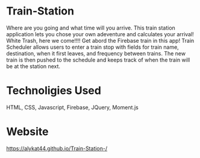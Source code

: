 # Train-Station
Where are you going and what time will you arrive.  This train station application lets you chose your own adeventure and calculates your arrival!  White Trash, here we come!!!!
Get abord the Firebase train in this app! Train Scheduler allows users to enter a train stop with fields for train name, destination, when it first leaves, and frequency between trains. The new train is then pushed to the schedule and keeps track of when the train will be at the station next.


# Technoligies Used

HTML, CSS, Javascript, Firebase, JQuery, Moment.js



# Website
https://alykat44.github.io/Train-Station-/
